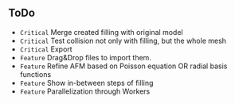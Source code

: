 ## ToDo

* `Critical` Merge created filling with original model
* `Critical` Test collision not only with filling, but the whole mesh
* `Critical` Export
* `Feature` Drag&Drop files to import them.
* `Feature` Refine AFM based on Poisson equation OR radial basis functions
* `Feature` Show in-between steps of filling
* `Feature` Parallelization through Workers
